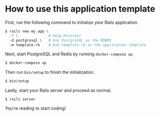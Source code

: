 # How to use this application template

First, run the following command to initialize your Rails application.

```bash
$ rails new my_app \
  -T \              # Skip Minitest
  -d postgresql \   # Use PostgreSQL as the RDBMS
  -m template.rb    # Use template.rb as the application template
```

Next, start PostgreSQL and Redis by running `docker-compose up`.

```bash
$ docker-compose up
```

Then run `bin/setup` to finish the initialization.

```bash
$ bin/setup
```

Lastly, start your Rails server and proceed as normal.

```
$ rails server
```

You're reading to start coding!
